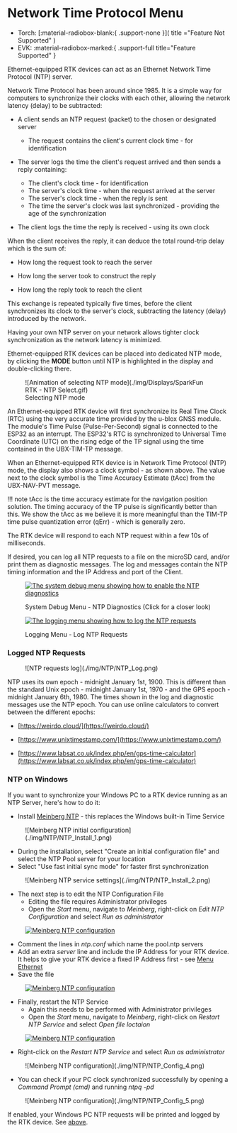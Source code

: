 # Network Time Protocol Menu

<!--
Compatibility Icons
====================================================================================

:material-radiobox-marked:{ .support-full title="Feature Supported" }
:material-radiobox-indeterminate-variant:{ .support-partial title="Feature Partially Supported" }
:material-radiobox-blank:{ .support-none title="Feature Not Supported" }
-->

<div class="grid cards fill" markdown>

- Torch: [:material-radiobox-blank:{ .support-none }]( title ="Feature Not Supported" )
- EVK: :material-radiobox-marked:{ .support-full title="Feature Supported" }

</div>

Ethernet-equipped RTK devices can act as an Ethernet Network Time Protocol (NTP) server.

Network Time Protocol has been around since 1985. It is a simple way for computers to synchronize their clocks with each other, allowing the network latency (delay) to be subtracted:

* A client sends an NTP request (packet) to the chosen or designated server
	* The request contains the client's current clock time - for identification

* The server logs the time the client's request arrived and then sends a reply containing:
	* The client's clock time - for identification
	* The server's clock time - when the request arrived at the server
	* The server's clock time - when the reply is sent
	* The time the server's clock was last synchronized - providing the age of the synchronization

* The client logs the time the reply is received - using its own clock

When the client receives the reply, it can deduce the total round-trip delay which is the sum of:

* How long the request took to reach the server

* How long the server took to construct the reply

* How long the reply took to reach the client

This exchange is repeated typically five times, before the client synchronizes its clock to the server's clock, subtracting the latency (delay) introduced by the network.

Having your own NTP server on your network allows tighter clock synchronization as the network latency is minimized.

Ethernet-equipped RTK devices can be placed into dedicated NTP mode, by clicking the **MODE** button until NTP is highlighted in the display and double-clicking there.

<figure markdown>
![Animation of selecting NTP mode](./img/Displays/SparkFun RTK - NTP Select.gif)
<figcaption markdown>
Selecting NTP mode
</figcaption>
</figure>

An Ethernet-equipped RTK device will first synchronize its Real Time Clock (RTC) using the very accurate time provided by the u-blox GNSS module. The module's Time Pulse (Pulse-Per-Second) signal is connected to the ESP32 as an interrupt. The ESP32's RTC is synchronized to Universal Time Coordinate (UTC) on the rising edge of the TP signal using the time contained in the UBX-TIM-TP message.

When an Ethernet-equipped RTK device is in Network Time Protocol (NTP) mode, the display also shows a clock symbol - as shown above. The value next to the clock symbol is the Time Accuracy Estimate (tAcc) from the UBX-NAV-PVT message.

!!! note
	tAcc is the time accuracy estimate for the navigation position solution. The timing accuracy of the TP pulse is significantly better than this. We show the tAcc as we believe it is more meaningful than the TIM-TP time pulse quantization error (qErr) - which is generally zero.

The RTK device will respond to each NTP request within a few 10s of milliseconds.

If desired, you can log all NTP requests to a file on the microSD card, and/or print them as diagnostic messages. The log and messages contain the NTP timing information and the IP Address and port of the Client.

[<figure markdown>
![The system debug menu showing how to enable the NTP diagnostics](./img/NTP/NTP_Diagnostics.png)](./img/NTP/NTP_Diagnostics.png)
<figcaption markdown>
System Debug Menu - NTP Diagnostics (Click for a closer look)
</figcaption>
</figure>

[<figure markdown>
![The logging menu showing how to log the NTP requests](./img/NTP/NTP_Logging.png)](./img/NTP/NTP_Logging.png)
<figcaption markdown>
Logging Menu - Log NTP Requests
</figcaption>
</figure>

### Logged NTP Requests

<figure markdown>
![NTP requests log](./img/NTP/NTP_Log.png)
<figcaption markdown>
</figcaption>
</figure>

NTP uses its own epoch - midnight January 1st, 1900. This is different than the standard Unix epoch - midnight January 1st, 1970 - and the GPS epoch - midnight January 6th, 1980. The times shown in the log and diagnostic messages use the NTP epoch. You can use online calculators to convert between the different epochs:

* [https://weirdo.cloud/](https://weirdo.cloud/)

* [https://www.unixtimestamp.com/](https://www.unixtimestamp.com/)

* [https://www.labsat.co.uk/index.php/en/gps-time-calculator](https://www.labsat.co.uk/index.php/en/gps-time-calculator)

### NTP on Windows

If you want to synchronize your Windows PC to a RTK device running as an NTP Server, here's how to do it:

* Install [Meinberg NTP](https://www.meinbergglobal.com/english/sw/ntp.htm) - this replaces the Windows built-in Time Service

<figure markdown>
![Meinberg NTP initial configuration](./img/NTP/NTP_Install_1.png)
<figcaption markdown>
</figcaption>
</figure>

* During the installation, select "Create an initial configuration file" and select the NTP Pool server for your location
* Select "Use fast initial sync mode" for faster first synchronization

<figure markdown>
![Meinberg NTP service settings](./img/NTP/NTP_Install_2.png)
<figcaption markdown>
</figcaption>
</figure>

* The next step is to edit the NTP Configuration File
	* Editing the file requires Administrator privileges
	* Open the *Start* menu, navigate to *Meinberg*, right-click on *Edit NTP Configuration* and select *Run as administrator*

[<figure markdown>
![Meinberg NTP configuration](./img/NTP/NTP_Config_1_small.png)](./img/NTP/NTP_Config_1.png)
<figcaption markdown>
</figcaption>
</figure>

* Comment the lines in *ntp.conf* which name the pool.ntp servers
* Add an extra *server* line and include the IP Address for your RTK device. It helps to give your RTK device a fixed IP Address first - see [Menu Ethernet](menu_ethernet.md)
* Save the file

[<figure markdown>
![Meinberg NTP configuration](./img/NTP/NTP_Config_2_small.png)](./img/NTP/NTP_Config_2.png)
<figcaption markdown>
</figcaption>
</figure>

* Finally, restart the NTP Service
	* Again this needs to be performed with Administrator privileges
	* Open the *Start* menu, navigate to *Meinberg*, right-click on *Restart NTP Service* and select *Open file loctaion*

[<figure markdown>
![Meinberg NTP configuration](./img/NTP/NTP_Config_3_small.png)](./img/NTP/NTP_Config_3.png)
<figcaption markdown>
</figcaption>
</figure>

* Right-click on the *Restart NTP Service* and select *Run as administrator*

<figure markdown>
![Meinberg NTP configuration](./img/NTP/NTP_Config_4.png)
<figcaption markdown>
</figcaption>
</figure>

* You can check if your PC clock synchronized successfully by opening a *Command Prompt (cmd)* and running *ntpq -pd*

<figure markdown>
![Meinberg NTP configuration](./img/NTP/NTP_Config_5.png)
<figcaption markdown>
</figcaption>
</figure>

If enabled, your Windows PC NTP requests will be printed and logged by the RTK device. See [above](#logged-ntp-requests).
